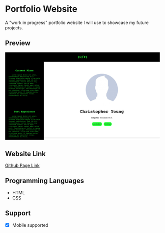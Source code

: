 # Portfolio Website
A "work in progress" portfolio website I will use to showcase my future projects.

## Preview
![Preview](/images/preview.png)

## Website Link
[Github Page Link](https://cyoung-sudo.github.io/portfolio-website/)

## Programming Languages
* HTML
* CSS

## Support
- [x] Mobile supported
